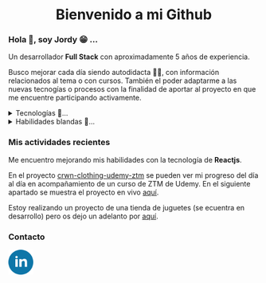 <h1 align="center">Bienvenido a mi Github</h1>



<h3> Hola 👋, soy Jordy 😁 ...</h3>

<p> Un desarrollador <strong>Full Stack</strong> con aproximadamente 5 años de experiencia. 
</p>
<p>Busco mejorar cada día siendo autodidacta 👨‍🎓, con información relacionados al tema o con cursos. También el poder adaptarme a las nuevas tecnogías o procesos con la finalidad de aportar al proyecto en que me encuentre participando activamente.</p>

<details><summary >Tecnologías 🚀...</summary>
<ul>
    <li>Html</li>
    <li>Css</li>
    <li>Javascript</li>
    <li>ReactJS</li>
    <li>Wordpress, Woocommerce</li>
    <li>Php</li>
    <li>MySql</li>
    <li>Java<li>
</ul>
</details>

<details><summary >Habilidades blandas 🌌...</summary>
<ul>
    <li>Capacidad de escuchar.</li>
    <li>Toma de desiciones.</li>
    <li>Perseverante.</li>
    <li>Pensamiento análitico y crítico</li>
    <li>Trabajo en equipo.</li>
</ul>
</details>

<h3>Mis actividades recientes</h3>
<p>Me encuentro mejorando mis habilidades con la tecnología de <strong>Reactjs</strong>.</p> 
<p>En el proyecto <a href="https://github.com/JordyCA/crwn-clothing-udemy-ztm">crwn-clothing-udemy-ztm</a> se pueden ver mi progreso del día al día en acompañamiento de un curso de ZTM de Udemy. En el siguiente apartado se muestra el proyecto en vivo <a href="https://gregarious-centaur-584e10.netlify.app/">aquí</a>.</p>
<p>Estoy realizando un proyecto de una tienda de juguetes (se ecuentra en desarrollo) pero os dejo un adelanto por <a href="https://toystorejordyca.netlify.app/">aquí</a>.</p>

<h3>Contacto</h3>
<a href="https://www.linkedin.com/in/jordy-jesus-castro-avenda%C3%B1o-609087106/"><img src="./img/linke.png" width="10%" alt="icon-linkedibn"/></a>

